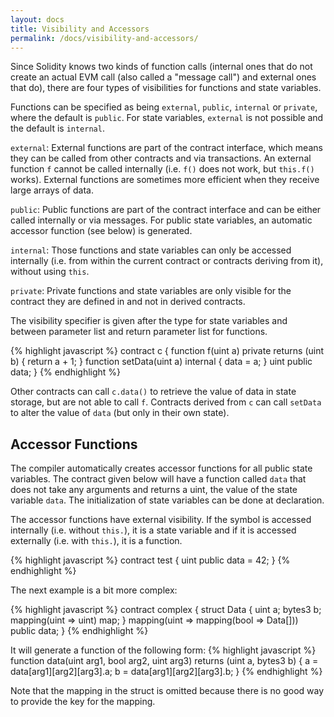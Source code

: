 ```yaml
---
layout: docs
title: Visibility and Accessors
permalink: /docs/visibility-and-accessors/
---
```


Since Solidity knows two kinds of function calls (internal
ones that do not create an actual EVM call (also called
a "message call") and external
ones that do), there are four types of visibilities for
functions and state variables.

Functions can be specified as being `external`,
`public`, `internal` or `private`, where the default is
`public`. For state variables, `external` is not possible
and the default is `internal`.

`external`: External functions are part of the contract
interface, which means they can be called from other contracts and
via transactions. An external function `f` cannot be called
internally (i.e. `f()` does not work, but `this.f()` works).
External functions are sometimes more efficient when
they receive large arrays of data.

`public`: Public functions are part of the contract
interface and can be either called internally or via
messages. For public state variables, an automatic accessor
function (see below) is generated.

`internal`: Those functions and state variables can only be
accessed internally (i.e. from within the current contract
or contracts deriving from it), without using `this`.

`private`: Private functions and state variables are only
visible for the contract they are defined in and not in
derived contracts.

The visibility specifier is given after the type for
state variables and between parameter list and
return parameter list for functions.

{% highlight javascript %}
contract c {
  function f(uint a) private returns (uint b) { return a + 1; }
  function setData(uint a) internal { data = a; }
  uint public data;
}
{% endhighlight %}

Other contracts can call `c.data()` to retrieve the value of
data in state storage, but are not able to call `f`.
Contracts derived from `c` can call `setData` to alter the
value of `data` (but only in their own state).

## Accessor Functions

The compiler automatically creates accessor functions for
all public state variables. The contract given below will
have a function called `data` that does not take any
arguments and returns a uint, the value of the state
variable `data`. The initialization of state variables can
be done at declaration.

The accessor functions have external visibility. If the
symbol is accessed internally (i.e. without `this.`),
it is a state variable and if it is accessed externally
(i.e. with `this.`), it is a function.

{% highlight javascript %}
contract test {
     uint public data = 42;
}
{% endhighlight %}

The next example is a bit more complex:

{% highlight javascript %}
contract complex {
  struct Data { uint a; bytes3 b; mapping(uint => uint) map; }
  mapping(uint => mapping(bool => Data[])) public data;
}
{% endhighlight %}

It will generate a function of the following form:
{% highlight javascript %}
function data(uint arg1, bool arg2, uint arg3) returns (uint a, bytes3 b)
{
  a = data[arg1][arg2][arg3].a;
  b = data[arg1][arg2][arg3].b;
}
{% endhighlight %}

Note that the mapping in the struct is omitted because there
is no good way to provide the key for the mapping.
